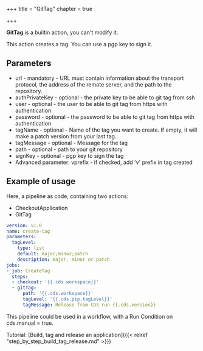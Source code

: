 +++
title = "GitTag"
chapter = true

+++

**GitTag** is a builtin action, you can't modify it.

This action creates a tag. You can use a pgp key to sign it.

## Parameters

* url - mandatory - URL must contain information about the transport protocol, the address of the remote server, and the path to the repository.
* authPrivateKey - optional - the private key to be able to git tag from ssh
* user - optional - the user to be able to git tag from https with authentication
* password - optional - the password to be able to git tag from https with authentication
* tagName - optional - Name of the tag you want to create. If empty, it will make a patch version from your last tag.
* tagMessage - optional - Message for the tag
* path - optional - path to your git repository
* signKey - optional - pgp key to sign the tag
* Advanced parameter: vprefix - if checked, add 'v' prefix in tag created

## Example of usage

Here, a pipeline as code, containing two actions:

* CheckoutApplication
* GitTag

```yml
version: v1.0
name: create-tag
parameters:
  tagLevel:
    type: list
    default: major;minor;patch
    description: major, minor or patch
jobs:
- job: CreateTag
  steps:
  - checkout: '{{.cds.workspace}}'
  - gitTag:
      path: '{{.cds.workspace}}'
      tagLevel: '{{.cds.pip.tagLevel}}'
      tagMessage: Release from CDS run {{.cds.version}}
```

This pipeline could be used in a workflow, with a Run Condition on cds.manual = true.

Tutorial: [Build, tag and release an application]({{< relref "step_by_step_build_tag_release.md" >}})